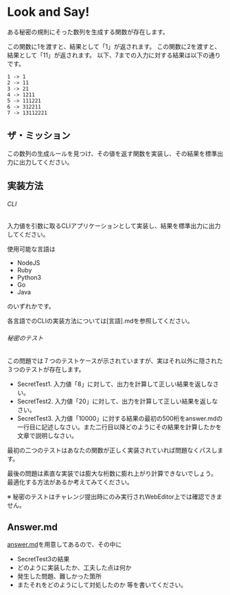 # Look and Say!

ある秘密の規則にそった数列を生成する関数が存在します。

この関数に1を渡すと、結果として「1」が返されます。
この関数に2を渡すと、結果として「11」が返されます。
以下、7までの入力に対する結果は以下の通りです。

```
1 -> 1
2 -> 11
3 -> 21
4 -> 1211
5 -> 111221
6 -> 312211
7 -> 13112221
```

## ザ・ミッション

この数列の生成ルールを見つけ、その値を返す関数を実装し、その結果を標準出力に出力してください。

## 実装方法
###### CLI
入力値を引数に取るCLIアプリケーションとして実装し、結果を標準出力に出力してください。

使用可能な言語は

- NodeJS
- Ruby
- Python3
- Go
- Java

のいずれかです。

各言語でのCLIの実装方法については[言語].mdを参照してください。

###### 秘密のテスト
この問題では７つのテストケースが示されていますが、実はそれ以外に隠された３つのテストが存在します。

- SecretTest1. 入力値「8」に対して、出力を計算して正しい結果を返しなさい。
- SecretTest2. 入力値「20」に対して、出力を計算して正しい結果を返しなさい。
- SecretTest3. 入力値「10000」に対する結果の最初の500桁をanswer.mdの一行目に記述しなさい。また二行目以降どのようにその結果を計算したかを文章で説明しなさい。

最初の二つのテストはあなたの関数が正しく実装されていれば問題なくパスします。

最後の問題は素直な実装では膨大な桁数に膨れ上がり計算できないでしょう。
最適化する方法があるか考えてみてください。

※ 秘密のテストはチャレンジ提出時にのみ実行されWebEditor上では確認できません。

## Answer.md
[answer.md](./answer.md)を用意してあるので、その中に
- SecretTest3の結果
- どのように実装したか、工夫した点は何か
- 発生した問題、難しかった箇所
- またそれをどのようにして対処したのか
等を書いてください。
